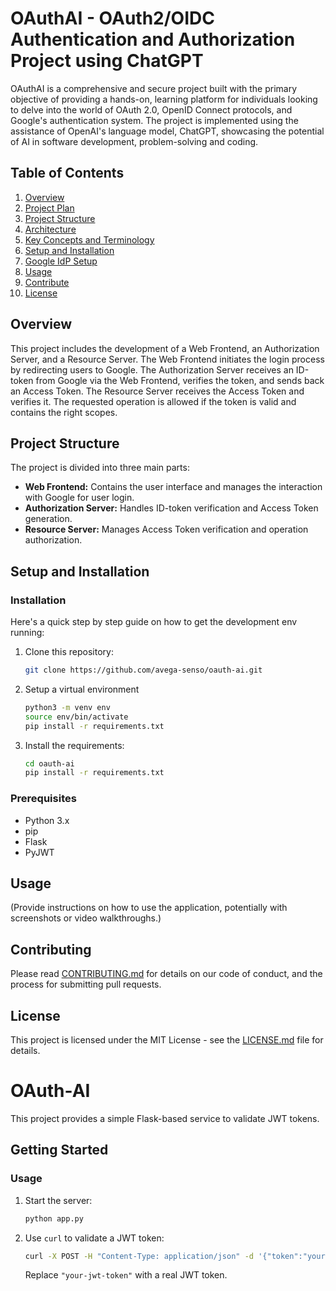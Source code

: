 # OAuthAI - OAuth2/OIDC Authentication and Authorization Project using ChatGPT 

OAuthAI is a comprehensive and secure project built with the primary objective of providing a hands-on, learning platform for individuals looking to delve into the world of OAuth 2.0, OpenID Connect protocols, and Google's authentication system. The project is implemented using the assistance of OpenAI's language model, ChatGPT, showcasing the potential of AI in software development, problem-solving and coding.

## Table of Contents
1. [Overview](#overview)
2. [Project Plan](PROJECTPLAN.md)
3. [Project Structure](#project-structure)
4. [Architecture](ARCHITECTURE.md)
5. [Key Concepts and Terminology](DEFINITIONS.md)
5. [Setup and Installation](#setup-and-installation)
6. [Google IdP Setup](GOOGLE.md)
7. [Usage](#usage)
8. [Contribute](#contribute)
9. [License](#license)

## Overview

This project includes the development of a Web Frontend, an Authorization Server, and a Resource Server. The Web Frontend initiates the login process by redirecting users to Google. The Authorization Server receives an ID-token from Google via the Web Frontend, verifies the token, and sends back an Access Token. The Resource Server receives the Access Token and verifies it. The requested operation is allowed if the token is valid and contains the right scopes.

## Project Structure

The project is divided into three main parts:

- **Web Frontend:** Contains the user interface and manages the interaction with Google for user login.
- **Authorization Server:** Handles ID-token verification and Access Token generation.
- **Resource Server:** Manages Access Token verification and operation authorization.

## Setup and Installation
### Installation

Here's a quick step by step guide on how to get the development env running:

1. Clone this repository:

    ```bash
    git clone https://github.com/avega-senso/oauth-ai.git
    ```
2. Setup a virtual environment

    ```bash
    python3 -m venv env
    source env/bin/activate
    pip install -r requirements.txt
    ```

3. Install the requirements:

    ```bash
    cd oauth-ai
    pip install -r requirements.txt
    ```

### Prerequisites

- Python 3.x
- pip
- Flask
- PyJWT

## Usage

(Provide instructions on how to use the application, potentially with screenshots or video walkthroughs.)

## Contributing

Please read [CONTRIBUTING.md](CONTRIBUTING.md) for details on our code of conduct, and the process for submitting pull requests.

## License

This project is licensed under the MIT License - see the [LICENSE.md](LICENSE.md) file for details.



# OAuth-AI

This project provides a simple Flask-based service to validate JWT tokens. 

## Getting Started




### Usage

1. Start the server:

    ```bash
    python app.py
    ```

2. Use `curl` to validate a JWT token:

    ```bash
    curl -X POST -H "Content-Type: application/json" -d '{"token":"your-jwt-token"}' http://127.0.0.1:5000/validate_token
    ```

    Replace `"your-jwt-token"` with a real JWT token.





